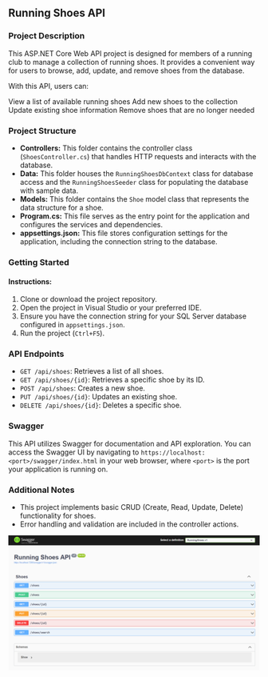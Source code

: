 
## Running Shoes API

### Project Description
This ASP.NET Core Web API project is designed for members of a running club to manage a collection of running shoes. It provides a convenient way for users to browse, add, update, and remove shoes from the database.

With this API, users can:

View a list of available running shoes
Add new shoes to the collection
Update existing shoe information
Remove shoes that are no longer needed

### Project Structure
- **Controllers:** This folder contains the controller class (`ShoesController.cs`) that handles HTTP requests and interacts with the database.
- **Data:** This folder houses the `RunningShoesDbContext` class for database access and the `RunningShoesSeeder` class for populating the database with sample data.
- **Models:** This folder contains the `Shoe` model class that represents the data structure for a shoe.
- **Program.cs:** This file serves as the entry point for the application and configures the services and dependencies.
- **appsettings.json:** This file stores configuration settings for the application, including the connection string to the database.

### Getting Started
#### Instructions:
1. Clone or download the project repository.
2. Open the project in Visual Studio or your preferred IDE.
3. Ensure you have the connection string for your SQL Server database configured in `appsettings.json`.
4. Run the project (`Ctrl+F5`).

### API Endpoints
- `GET /api/shoes`: Retrieves a list of all shoes.
- `GET /api/shoes/{id}`: Retrieves a specific shoe by its ID.
- `POST /api/shoes`: Creates a new shoe.
- `PUT /api/shoes/{id}`: Updates an existing shoe.
- `DELETE /api/shoes/{id}`: Deletes a specific shoe.

### Swagger
This API utilizes Swagger for documentation and API exploration. You can access the Swagger UI by navigating to `https://localhost:<port>/swagger/index.html` in your web browser, where `<port>` is the port your application is running on.

### Additional Notes
- This project implements basic CRUD (Create, Read, Update, Delete) functionality for shoes.
- Error handling and validation are included in the controller actions.

![Screenshot](https://github.com/Jackson1611/running-shoes-api/blob/dbaf75fc5ca2c226f6ada2127a8ad8eb456c3cdb/media/Screenshot%202024-03-04%20120141.png)
